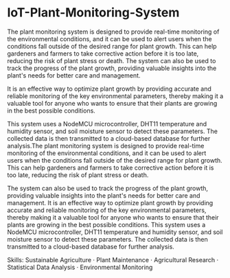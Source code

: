 # IoT-Plant-Monitoring-System
The plant monitoring system is designed to provide real-time monitoring of the environmental conditions, and it can be used to alert users when the conditions fall outside of the desired range for plant growth. This can help gardeners and farmers to take corrective action before it is too late, reducing the risk of plant stress or death. The system can also be used to track the progress of the plant growth, providing valuable insights into the plant's needs for better care and management. 

It is an effective way to optimize plant growth by providing accurate and reliable monitoring of the key environmental parameters, thereby making it a valuable tool for anyone who wants to ensure that their plants are growing in the best possible conditions. 

This system uses a NodeMCU microcontroller, DHT11 temperature and humidity sensor, and soil moisture sensor to detect these parameters. The collected data is then transmitted to a cloud-based database for further analysis.The plant monitoring system is designed to provide real-time monitoring of the environmental conditions, and it can be used to alert users when the conditions fall outside of the desired range for plant growth. This can help gardeners and farmers to take corrective action before it is too late, reducing the risk of plant stress or death. 

The system can also be used to track the progress of the plant growth, providing valuable insights into the plant's needs for better care and management. It is an effective way to optimize plant growth by providing accurate and reliable monitoring of the key environmental parameters, thereby making it a valuable tool for anyone who wants to ensure that their plants are growing in the best possible conditions. This system uses a NodeMCU microcontroller, DHT11 temperature and humidity sensor, and soil moisture sensor to detect these parameters. The collected data is then transmitted to a cloud-based database for further analysis.

Skills: Sustainable Agriculture · Plant Maintenance · Agricultural Research · Statistical Data Analysis · Environmental Monitoring
